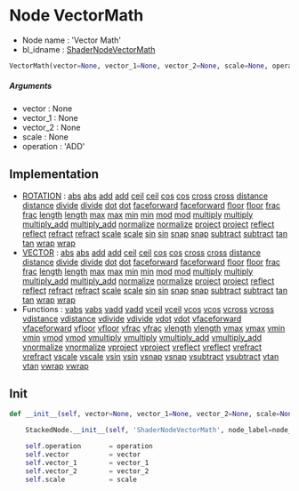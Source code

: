 # Node VectorMath

- Node name : 'Vector Math'
- bl_idname : [ShaderNodeVectorMath](https://docs.blender.org/api/current/bpy.types.ShaderNodeVectorMath.html)


``` python
VectorMath(vector=None, vector_1=None, vector_2=None, scale=None, operation='ADD', node_label=None, node_color=None)
```
##### Arguments

- vector : None
- vector_1 : None
- vector_2 : None
- scale : None
- operation : 'ADD'

## Implementation

- [ROTATION](/docs/GeoNodes/socket_ROTATION.md) : [abs](/docs/GeoNodes/socket_ROTATION.md#abs) [abs](/docs/GeoNodes/socket_ROTATION.md#abs) [add](/docs/GeoNodes/socket_ROTATION.md#add) [add](/docs/GeoNodes/socket_ROTATION.md#add) [ceil](/docs/GeoNodes/socket_ROTATION.md#ceil) [ceil](/docs/GeoNodes/socket_ROTATION.md#ceil) [cos](/docs/GeoNodes/socket_ROTATION.md#cos) [cos](/docs/GeoNodes/socket_ROTATION.md#cos) [cross](/docs/GeoNodes/socket_ROTATION.md#cross) [cross](/docs/GeoNodes/socket_ROTATION.md#cross) [distance](/docs/GeoNodes/socket_ROTATION.md#distance) [distance](/docs/GeoNodes/socket_ROTATION.md#distance) [divide](/docs/GeoNodes/socket_ROTATION.md#divide) [divide](/docs/GeoNodes/socket_ROTATION.md#divide) [dot](/docs/GeoNodes/socket_ROTATION.md#dot) [dot](/docs/GeoNodes/socket_ROTATION.md#dot) [faceforward](/docs/GeoNodes/socket_ROTATION.md#faceforward) [faceforward](/docs/GeoNodes/socket_ROTATION.md#faceforward) [floor](/docs/GeoNodes/socket_ROTATION.md#floor) [floor](/docs/GeoNodes/socket_ROTATION.md#floor) [frac](/docs/GeoNodes/socket_ROTATION.md#frac) [frac](/docs/GeoNodes/socket_ROTATION.md#frac) [length](/docs/GeoNodes/socket_ROTATION.md#length) [length](/docs/GeoNodes/socket_ROTATION.md#length) [max](/docs/GeoNodes/socket_ROTATION.md#max) [max](/docs/GeoNodes/socket_ROTATION.md#max) [min](/docs/GeoNodes/socket_ROTATION.md#min) [min](/docs/GeoNodes/socket_ROTATION.md#min) [mod](/docs/GeoNodes/socket_ROTATION.md#mod) [mod](/docs/GeoNodes/socket_ROTATION.md#mod) [multiply](/docs/GeoNodes/socket_ROTATION.md#multiply) [multiply](/docs/GeoNodes/socket_ROTATION.md#multiply) [multiply_add](/docs/GeoNodes/socket_ROTATION.md#multiply_add) [multiply_add](/docs/GeoNodes/socket_ROTATION.md#multiply_add) [normalize](/docs/GeoNodes/socket_ROTATION.md#normalize) [normalize](/docs/GeoNodes/socket_ROTATION.md#normalize) [project](/docs/GeoNodes/socket_ROTATION.md#project) [project](/docs/GeoNodes/socket_ROTATION.md#project) [reflect](/docs/GeoNodes/socket_ROTATION.md#reflect) [reflect](/docs/GeoNodes/socket_ROTATION.md#reflect) [refract](/docs/GeoNodes/socket_ROTATION.md#refract) [refract](/docs/GeoNodes/socket_ROTATION.md#refract) [scale](/docs/GeoNodes/socket_ROTATION.md#scale) [scale](/docs/GeoNodes/socket_ROTATION.md#scale) [sin](/docs/GeoNodes/socket_ROTATION.md#sin) [sin](/docs/GeoNodes/socket_ROTATION.md#sin) [snap](/docs/GeoNodes/socket_ROTATION.md#snap) [snap](/docs/GeoNodes/socket_ROTATION.md#snap) [subtract](/docs/GeoNodes/socket_ROTATION.md#subtract) [subtract](/docs/GeoNodes/socket_ROTATION.md#subtract) [tan](/docs/GeoNodes/socket_ROTATION.md#tan) [tan](/docs/GeoNodes/socket_ROTATION.md#tan) [wrap](/docs/GeoNodes/socket_ROTATION.md#wrap) [wrap](/docs/GeoNodes/socket_ROTATION.md#wrap)
- [VECTOR](/docs/GeoNodes/socket_VECTOR.md) : [abs](/docs/GeoNodes/socket_VECTOR.md#abs) [abs](/docs/GeoNodes/socket_VECTOR.md#abs) [add](/docs/GeoNodes/socket_VECTOR.md#add) [add](/docs/GeoNodes/socket_VECTOR.md#add) [ceil](/docs/GeoNodes/socket_VECTOR.md#ceil) [ceil](/docs/GeoNodes/socket_VECTOR.md#ceil) [cos](/docs/GeoNodes/socket_VECTOR.md#cos) [cos](/docs/GeoNodes/socket_VECTOR.md#cos) [cross](/docs/GeoNodes/socket_VECTOR.md#cross) [cross](/docs/GeoNodes/socket_VECTOR.md#cross) [distance](/docs/GeoNodes/socket_VECTOR.md#distance) [distance](/docs/GeoNodes/socket_VECTOR.md#distance) [divide](/docs/GeoNodes/socket_VECTOR.md#divide) [divide](/docs/GeoNodes/socket_VECTOR.md#divide) [dot](/docs/GeoNodes/socket_VECTOR.md#dot) [dot](/docs/GeoNodes/socket_VECTOR.md#dot) [faceforward](/docs/GeoNodes/socket_VECTOR.md#faceforward) [faceforward](/docs/GeoNodes/socket_VECTOR.md#faceforward) [floor](/docs/GeoNodes/socket_VECTOR.md#floor) [floor](/docs/GeoNodes/socket_VECTOR.md#floor) [frac](/docs/GeoNodes/socket_VECTOR.md#frac) [frac](/docs/GeoNodes/socket_VECTOR.md#frac) [length](/docs/GeoNodes/socket_VECTOR.md#length) [length](/docs/GeoNodes/socket_VECTOR.md#length) [max](/docs/GeoNodes/socket_VECTOR.md#max) [max](/docs/GeoNodes/socket_VECTOR.md#max) [min](/docs/GeoNodes/socket_VECTOR.md#min) [min](/docs/GeoNodes/socket_VECTOR.md#min) [mod](/docs/GeoNodes/socket_VECTOR.md#mod) [mod](/docs/GeoNodes/socket_VECTOR.md#mod) [multiply](/docs/GeoNodes/socket_VECTOR.md#multiply) [multiply](/docs/GeoNodes/socket_VECTOR.md#multiply) [multiply_add](/docs/GeoNodes/socket_VECTOR.md#multiply_add) [multiply_add](/docs/GeoNodes/socket_VECTOR.md#multiply_add) [normalize](/docs/GeoNodes/socket_VECTOR.md#normalize) [normalize](/docs/GeoNodes/socket_VECTOR.md#normalize) [project](/docs/GeoNodes/socket_VECTOR.md#project) [project](/docs/GeoNodes/socket_VECTOR.md#project) [reflect](/docs/GeoNodes/socket_VECTOR.md#reflect) [reflect](/docs/GeoNodes/socket_VECTOR.md#reflect) [refract](/docs/GeoNodes/socket_VECTOR.md#refract) [refract](/docs/GeoNodes/socket_VECTOR.md#refract) [scale](/docs/GeoNodes/socket_VECTOR.md#scale) [scale](/docs/GeoNodes/socket_VECTOR.md#scale) [sin](/docs/GeoNodes/socket_VECTOR.md#sin) [sin](/docs/GeoNodes/socket_VECTOR.md#sin) [snap](/docs/GeoNodes/socket_VECTOR.md#snap) [snap](/docs/GeoNodes/socket_VECTOR.md#snap) [subtract](/docs/GeoNodes/socket_VECTOR.md#subtract) [subtract](/docs/GeoNodes/socket_VECTOR.md#subtract) [tan](/docs/GeoNodes/socket_VECTOR.md#tan) [tan](/docs/GeoNodes/socket_VECTOR.md#tan) [wrap](/docs/GeoNodes/socket_VECTOR.md#wrap) [wrap](/docs/GeoNodes/socket_VECTOR.md#wrap)
- Functions : [vabs](/docs/GeoNodes/GeoNodesTree.md#vabs) [vabs](/docs/GeoNodes/GeoNodesTree.md#vabs) [vadd](/docs/GeoNodes/GeoNodesTree.md#vadd) [vadd](/docs/GeoNodes/GeoNodesTree.md#vadd) [vceil](/docs/GeoNodes/GeoNodesTree.md#vceil) [vceil](/docs/GeoNodes/GeoNodesTree.md#vceil) [vcos](/docs/GeoNodes/GeoNodesTree.md#vcos) [vcos](/docs/GeoNodes/GeoNodesTree.md#vcos) [vcross](/docs/GeoNodes/GeoNodesTree.md#vcross) [vcross](/docs/GeoNodes/GeoNodesTree.md#vcross) [vdistance](/docs/GeoNodes/GeoNodesTree.md#vdistance) [vdistance](/docs/GeoNodes/GeoNodesTree.md#vdistance) [vdivide](/docs/GeoNodes/GeoNodesTree.md#vdivide) [vdivide](/docs/GeoNodes/GeoNodesTree.md#vdivide) [vdot](/docs/GeoNodes/GeoNodesTree.md#vdot) [vdot](/docs/GeoNodes/GeoNodesTree.md#vdot) [vfaceforward](/docs/GeoNodes/GeoNodesTree.md#vfaceforward) [vfaceforward](/docs/GeoNodes/GeoNodesTree.md#vfaceforward) [vfloor](/docs/GeoNodes/GeoNodesTree.md#vfloor) [vfloor](/docs/GeoNodes/GeoNodesTree.md#vfloor) [vfrac](/docs/GeoNodes/GeoNodesTree.md#vfrac) [vfrac](/docs/GeoNodes/GeoNodesTree.md#vfrac) [vlength](/docs/GeoNodes/GeoNodesTree.md#vlength) [vlength](/docs/GeoNodes/GeoNodesTree.md#vlength) [vmax](/docs/GeoNodes/GeoNodesTree.md#vmax) [vmax](/docs/GeoNodes/GeoNodesTree.md#vmax) [vmin](/docs/GeoNodes/GeoNodesTree.md#vmin) [vmin](/docs/GeoNodes/GeoNodesTree.md#vmin) [vmod](/docs/GeoNodes/GeoNodesTree.md#vmod) [vmod](/docs/GeoNodes/GeoNodesTree.md#vmod) [vmultiply](/docs/GeoNodes/GeoNodesTree.md#vmultiply) [vmultiply](/docs/GeoNodes/GeoNodesTree.md#vmultiply) [vmultiply_add](/docs/GeoNodes/GeoNodesTree.md#vmultiply_add) [vmultiply_add](/docs/GeoNodes/GeoNodesTree.md#vmultiply_add) [vnormalize](/docs/GeoNodes/GeoNodesTree.md#vnormalize) [vnormalize](/docs/GeoNodes/GeoNodesTree.md#vnormalize) [vproject](/docs/GeoNodes/GeoNodesTree.md#vproject) [vproject](/docs/GeoNodes/GeoNodesTree.md#vproject) [vreflect](/docs/GeoNodes/GeoNodesTree.md#vreflect) [vreflect](/docs/GeoNodes/GeoNodesTree.md#vreflect) [vrefract](/docs/GeoNodes/GeoNodesTree.md#vrefract) [vrefract](/docs/GeoNodes/GeoNodesTree.md#vrefract) [vscale](/docs/GeoNodes/GeoNodesTree.md#vscale) [vscale](/docs/GeoNodes/GeoNodesTree.md#vscale) [vsin](/docs/GeoNodes/GeoNodesTree.md#vsin) [vsin](/docs/GeoNodes/GeoNodesTree.md#vsin) [vsnap](/docs/GeoNodes/GeoNodesTree.md#vsnap) [vsnap](/docs/GeoNodes/GeoNodesTree.md#vsnap) [vsubtract](/docs/GeoNodes/GeoNodesTree.md#vsubtract) [vsubtract](/docs/GeoNodes/GeoNodesTree.md#vsubtract) [vtan](/docs/GeoNodes/GeoNodesTree.md#vtan) [vtan](/docs/GeoNodes/GeoNodesTree.md#vtan) [vwrap](/docs/GeoNodes/GeoNodesTree.md#vwrap) [vwrap](/docs/GeoNodes/GeoNodesTree.md#vwrap)

## Init

``` python
def __init__(self, vector=None, vector_1=None, vector_2=None, scale=None, operation='ADD', node_label=None, node_color=None):

    StackedNode.__init__(self, 'ShaderNodeVectorMath', node_label=node_label, node_color=node_color)

    self.operation       = operation
    self.vector          = vector
    self.vector_1        = vector_1
    self.vector_2        = vector_2
    self.scale           = scale
```
